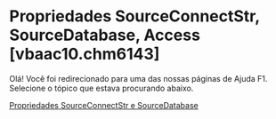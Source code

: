 
# Propriedades SourceConnectStr, SourceDatabase, Access [vbaac10.chm6143]

Olá! Você foi redirecionado para uma das nossas páginas de Ajuda F1. Selecione o tópico que estava procurando abaixo.

[Propriedades SourceConnectStr e SourceDatabase](http://msdn.microsoft.com/library/eed57130-f030-b800-5b1a-92249d6c23a5%28Office.15%29.aspx)
